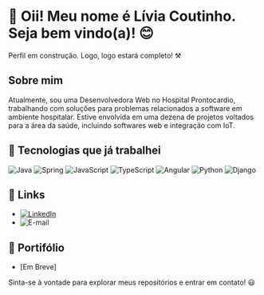 # 👋 Oii! Meu nome é Lívia Coutinho. Seja bem vindo(a)! :blush:

Perfil em construção. Logo, logo estará completo! ⚒️ 

## Sobre mim
Atualmente, sou uma Desenvolvedora Web no Hospital Prontocardio, trabalhando com soluções para problemas relacionados a software em ambiente hospitalar. Estive envolvida em uma dezena de projetos voltados para a área da saúde, incluindo softwares web e integração com IoT.

## 🚀 Tecnologias que já trabalhei
![Java](https://img.shields.io/badge/Java-ED8B00?style=for-the-badge&logo=java&logoColor=white) ![Spring](https://img.shields.io/badge/Spring-6DB33F?style=for-the-badge&logo=spring&logoColor=white) ![JavaScript](https://img.shields.io/badge/JavaScript-F7DF1E?style=for-the-badge&logo=javascript&logoColor=black) ![TypeScript](https://img.shields.io/badge/TypeScript-007ACC?style=for-the-badge&logo=typescript&logoColor=white) ![Angular](https://img.shields.io/badge/Angular-DD0031?style=for-the-badge&logo=angular&logoColor=white) ![Python](https://img.shields.io/badge/Python-3776AB?style=for-the-badge&logo=python&logoColor=white) ![Django](https://img.shields.io/badge/Django-092E20?style=for-the-badge&logo=django&logoColor=white)

## 🔗 Links
- [![LinkedIn](https://img.shields.io/badge/-LinkedIn-blue?style=for-the-badge&logo=LinkedIn&logoColor=white)](https://www.linkedin.com/in/l%C3%ADvia-coutinho-716561227/)
- ![E-mail](https://img.shields.io/badge/Email-liviacoutinhog22@gmail.com-red?style=for-the-badge&logo=gmail&logoColor=white)

## 📔 Portifólio
- [Em Breve]


Sinta-se à vontade para explorar meus repositórios e entrar em contato! 😃
